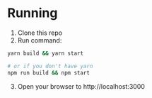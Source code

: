 # Running

1. Clone this repo
2. Run command:

```bash
yarn build && yarn start

# or if you don't have yarn
npm run build && npm start
```

3. Open your browser to http://localhost:3000
